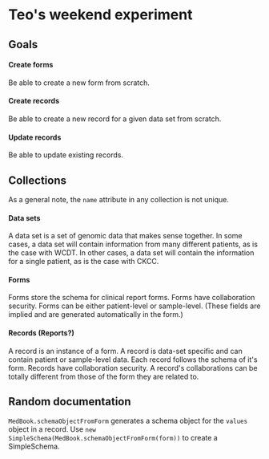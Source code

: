 # Teo's weekend experiment

## Goals

#### Create forms

Be able to create a new form from scratch.

#### Create records

Be able to create a new record for a given data set from scratch.

#### Update records

Be able to update existing records.

## Collections

As a general note, the `name` attribute in any collection is not unique.

#### Data sets

A data set is a set of genomic data that makes sense together. In some cases, a data set will contain information from many different patients, as is the case with WCDT. In other cases, a data set will contain the information for a single patient, as is the case with CKCC.

#### Forms

Forms store the schema for clinical report forms. Forms have collaboration security. Forms can be either patient-level or sample-level. (These fields are implied and are generated automatically in the form.)

#### Records (Reports?)

A record is an instance of a form. A record is data-set specific and can contain patient or sample-level data. Each record follows the schema of it's form. Records have collaboration security. A record's collaborations can be totally different from those of the form they are related to.

## Random documentation

`MedBook.schemaObjectFromForm` generates a schema object for the `values` object in a record. Use `new SimpleSchema(MedBook.schemaObjectFromForm(form))` to create a SimpleSchema.
